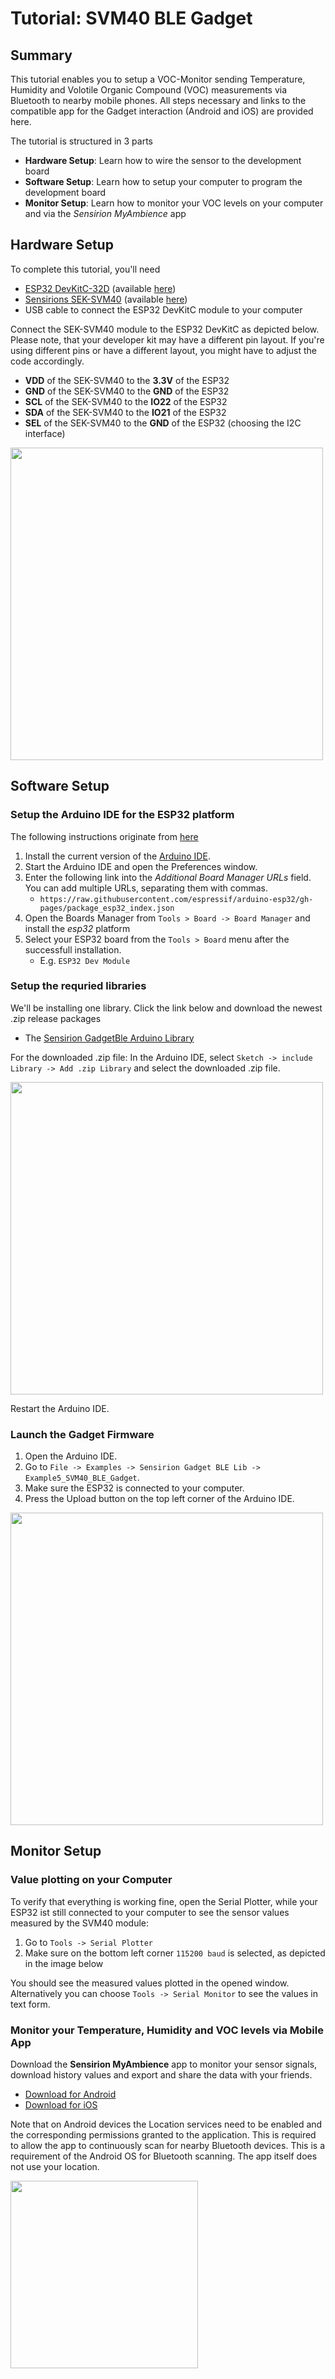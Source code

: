 # Tutorial: SVM40 BLE Gadget

## Summary

This tutorial enables you to setup a VOC-Monitor sending Temperature, Humidity and Volotile Organic Compound (VOC) measurements via Bluetooth to nearby mobile phones. All steps necessary and links to the compatible app for the Gadget interaction (Android and iOS) are provided here.

The tutorial is structured in 3 parts

* **Hardware Setup**: Learn how to wire the sensor to the development board
* **Software Setup**: Learn how to setup your computer to program the development board
* **Monitor Setup**: Learn how to monitor your VOC levels on your computer and via the *Sensirion MyAmbience* app

## Hardware Setup

To complete this tutorial, you'll need

* [ESP32 DevKitC-32D](https://www.espressif.com/en/products/devkits/esp32-devkitc) (available [here](https://www.digikey.com/en/products/detail/espressif-systems/ESP32-DEVKITC-32D/9356990))
* [Sensirions SEK-SVM40](https://sensirion.com/products/catalog/SEK-SVM4x/) (available [here](https://www.digikey.com/en/products/detail/sensirion-ag/SEK-SVM40/12820417?s=N4IgTCBcDaIMoDUCyAWADCAugXyA))
* USB cable to connect the ESP32 DevKitC module to your computer

Connect the SEK-SVM40 module to the ESP32 DevKitC as depicted below. Please note, that your developer kit may have a
different pin layout. If you're using different pins or have a different layout, you might have to adjust the code
accordingly.

* **VDD** of the SEK-SVM40 to the **3.3V** of the ESP32
* **GND** of the SEK-SVM40 to the **GND** of the ESP32
* **SCL** of the SEK-SVM40 to the **IO22** of the ESP32
* **SDA** of the SEK-SVM40 to the **IO21** of the ESP32
* **SEL** of the SEK-SVM40 to the **GND** of the ESP32  (choosing the I2C interface)

<img src="images/SVM40_hardware_setup.png" width="500">

## Software Setup

### Setup the Arduino IDE for the ESP32 platform

The following instructions originate from [here](https://github.com/espressif/arduino-esp32)

1. Install the current version of the [Arduino IDE](http://www.arduino.cc/en/main/software).
2. Start the Arduino IDE and open the Preferences window.
3. Enter the following link into the *Additional Board Manager URLs* field. You can add multiple URLs, separating them with commas.
	* `https://raw.githubusercontent.com/espressif/arduino-esp32/gh-pages/package_esp32_index.json`
4. Open the Boards Manager from `Tools > Board -> Board Manager` and install the *esp32* platform
5. Select your ESP32 board from the `Tools > Board` menu after the successfull installation.
	* E.g. `ESP32 Dev Module`

### Setup the requried libraries

We'll be installing one library. Click the link below and download the newest .zip release packages

* The [Sensirion GadgetBle Arduino Library](https://github.com/Sensirion/Sensirion_GadgetBle_Arduino_Library/releases)

For the downloaded .zip file: In the Arduino IDE, select `Sketch -> include Library -> Add .zip Library` and select the downloaded .zip file.

<img src="images/Arduino-import-zip-lib.png" width="500">

Restart the Arduino IDE.

### Launch the Gadget Firmware

1. Open the Arduino IDE.
2. Go to `File -> Examples -> Sensirion Gadget BLE Lib -> Example5_SVM40_BLE_Gadget`.
3. Make sure the ESP32 is connected to your computer.
4. Press the Upload button on the top left corner of the Arduino IDE.

<img src="images/Arduino-upload-button.png" width="500">

## Monitor Setup

### Value plotting on your Computer

To verify that everything is working fine, open the Serial Plotter, while your ESP32 ist still connected to your computer to see the sensor values measured by the SVM40 module:

1. Go to `Tools -> Serial Plotter`
2. Make sure on the bottom left corner `115200 baud` is selected, as depicted in the image below

You should see the measured values plotted in the opened window. Alternatively you can choose `Tools -> Serial Monitor` to see the values in text form.

### Monitor your Temperature, Humidity and VOC levels via Mobile App

Download the **Sensirion MyAmbience** app to monitor your sensor signals, download history values and export and share the data with your friends.

* [Download for Android](https://play.google.com/store/apps/details?id=com.sensirion.myam)
* [Download for iOS](https://apps.apple.com/ch/app/id1529131572)

Note that on Android devices the Location services need to be enabled and the corresponding permissions granted to the application. This is required to allow the app to continuously scan for nearby Bluetooth devices. This is a requirement of the Android OS for Bluetooth scanning. The app itself does not use your location.

<img src="images/SVM40_AppScreenshot.PNG" width="300">
